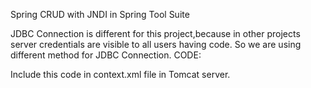 Spring CRUD with JNDI in Spring Tool Suite

JDBC Connection is different for this project,because in other projects server credentials are visible to all users having code.
So we are using different method for JDBC Connection.
CODE:
	<Resource
    name="jdbc/usersdb"
    auth="Container"
    type="javax.sql.DataSource"
    maxActive="100"
    maxIdle="30"
    maxWait="10000"
    driverClassName="com.mysql.cj.jdbc.Driver"
    url="jdbc:mysql://localhost:3307/usersdb"
    username="root"
    password=""
    />

Include this code in context.xml file in Tomcat server.